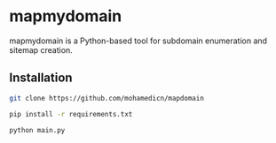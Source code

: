 # mapmydomain

mapmydomain is a Python-based tool for subdomain enumeration and sitemap creation.

## Installation

```bash
git clone https://github.com/mohamedicn/mapdomain
```

```bash
pip install -r requirements.txt
```

```bash
python main.py
```
